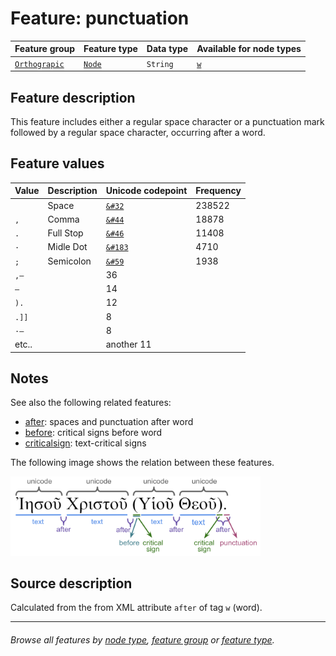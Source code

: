 # Feature: punctuation

Feature group | Feature type | Data type | Available for node types
---  | --- | --- | --- 
[`Orthograpic`](featuresbygroup.md#orthograpic-features) | [`Node`](featuresbyfeaturetype.md#node-features) | `String` | [`w`](featuresbynodetype.md#word-nodes)

## Feature description 

This feature includes either a regular space character or a punctuation mark followed by a regular space character, occurring after a word.

## Feature values 

Value | Description | Unicode codepoint | Frequency
---  |  --- | --- | ---
` ` | Space | [`&#32`](https://www.codetable.net/decimal/32)  |  238522
`, ` | Comma |  [`&#44`](https://www.codetable.net/decimal/44)   | 18878
`. ` | Full Stop | [`&#46`](https://www.codetable.net/decimal/46) | 11408
`· ` | Midle Dot | [`&#183`](https://www.codetable.net/decimal/183) | 4710
`; ` | Semicolon | [`&#59`](https://www.codetable.net/decimal/59) | 1938
`,— ` |  | 36
`— ` |  | 14
`). ` | | 12
`.]] ` | | 8
`·— ` | | 8
etc.. | | another 11

## Notes

See also the following related features:
   * [after](after.md#start): spaces and punctuation after word
   * [before](before.md#start): critical signs before word
   * [criticalsign](criticalsign.md#start): text-critical signs

The following image shows the relation between these features.

<img src="images/details_surface_features.png" width="400" >

## Source description

Calculated from the from XML attribute `after` of tag `w` (word).

---
###### *Browse all features by [node type](featuresbynodetype.md#readme), [feature group](featuresbygroup.md#readme) or [feature type](featuresbyfeaturetype.md#readme).*


